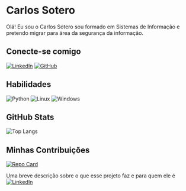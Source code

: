 
# Carlos Sotero

Olá! Eu sou o Carlos Sotero sou formado em Sistemas de Informação e pretendo migrar para área da segurança da informação.

## Conecte-se comigo
[![LinkedIn](https://img.shields.io/badge/LinkedIn-0077B5?style=for-the-badge&logo=linkedin&logoColor=white)](https://www.linkedin.com/in/carlos-sotero-754b4440/)
[![GitHub](https://img.shields.io/badge/GitHub-100000?style=for-the-badge&logo=github&logoColor=white)](https://github.com/CarlosSotero/)


## Habilidades 
![Python](https://img.shields.io/badge/python-3670A0?style=for-the-badge&logo=python&logoColor=ffdd54)
![Linux](https://img.shields.io/badge/Linux-000?style=for-the-badge&logo=linux&logoColor=FCC624)
![Windows](https://img.shields.io/badge/Windows-000?style=for-the-badge&logo=windows&logoColor=2CA5E0)

## GitHub Stats
![Top Langs](https://github-readme-stats-git-masterrstaa-rickstaa.vercel.app/api/top-langs/?username=CarloSotero&layout=compact&bg_color=000&border_color=30A3DC&title_color=E94D5F&text_color=FFF)

## Minhas Contribuições
[![Repo Card](https://github-readme-stats.vercel.app/api/pin/?username=CarlosSotero&repo=dio-lab-open-source&bg_color=000&border_color=30A3DC&show_icons=true&icon_color=30A3DC&title_color=E94D5F&text_color=FFF)](https://github.com/CarlosSotero/dio-lab-open-source/)


Uma breve descrição sobre o que esse projeto faz e para quem ele é
[![LinkedIn](https://img.shields.io/badge/LinkedIn-0077B5?style=for-the-badge&logo=linkedin&logoColor=white)](https://www.linkedin.com/in/carlos-sotero-754b4440/)
